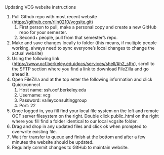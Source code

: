 Updating VCG website instructions

1. Pull Github repo with most recent website (https://github.com/rlin0210/vcgsite.git)
    1. First person to pull, make a personal copy and create a new GitHub repo for your semester.
    2. Second+ people, pull from that semester’s repo.
2. Make and save changes locally to folder (this means, if multiple people working, always need to sync everyone’s local changes to change the actual website)
3. Using the following link (https://www.ocf.berkeley.edu/docs/services/shell/#h2_sftp), scroll to the SFTP section where you find a link to download FileZilla and go ahead it.
4. Open FileZilla and at the top enter the following information and click Quickconnect
    1. Host name: ssh.ocf.berkeley.edu
    2. Username: vcg
    3. Password: valleyconsultinggroup
    4. Port: 22
5. Once logged in, you fill find your local file system on the left and remote OCF server filesystem on the right. Double click public_html on the right where you fill find a folder identical to our local vcgsite folder.
6. Drag and drop in any updated files and click ok when prompted to overwrite existing file. 
7. Wait for transfer to queue and finish at the bottom and after a few minutes the website should be updated.
8. Regularly commit changes to GitHub to maintain website.


